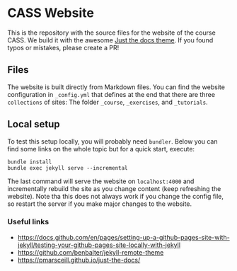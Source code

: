 # CASS Website

This is the repository with the source files for the website of the course CASS. We build it with the awesome [Just the docs theme](https://github.com/pmarsceill/just-the-docs). If you found typos or mistakes, please create a PR!

## Files

The website is built directly from Markdown files. You can find the website configuration in `_config.yml` that defines at the end that there are three `collections` of sites: The folder `_course`, `_exercises`, and `_tutorials`.

## Local setup

To test this setup locally, you will probably need `bundler`. Below you can find some links on the whole topic but for a quick start, execute:

```shell
bundle install
bundle exec jekyll serve --incremental
```

The last command will serve the website on `localhost:4000` and incrementally rebuild the site as you change content (keep refreshing the website). Note tha this does not always work if you change the config file, so restart the server if you make major changes to the website.

### Useful links

* <https://docs.github.com/en/pages/setting-up-a-github-pages-site-with-jekyll/testing-your-github-pages-site-locally-with-jekyll>
* <https://github.com/benbalter/jekyll-remote-theme>
* <https://pmarsceill.github.io/just-the-docs/>

